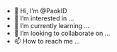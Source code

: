 - 👋 Hi, I’m @PaokID
- 👀 I’m interested in ...
- 🌱 I’m currently learning ...
- 💞️ I’m looking to collaborate on ...
- 📫 How to reach me ...

<!---
PaokID/PaokID is a ✨ special ✨ repository because its `README.md` (this file) appears on your GitHub profile.
You can click the Preview link to take a look at your changes.
--->
